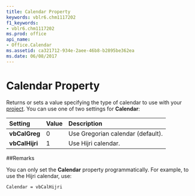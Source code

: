 ```yaml
---
title: Calendar Property
keywords: vblr6.chm1117202
f1_keywords:
- vblr6.chm1117202
ms.prod: office
api_name:
- Office.Calendar
ms.assetid: ca321712-934e-2aee-46b8-b2895be362ea
ms.date: 06/08/2017
---
```



# Calendar Property



Returns or sets a value specifying the type of calendar to use with your [project](../../Glossary/vbe-glossary.md).
You can use one of two settings for  **Calendar**:


|**Setting**|**Value**|**Description**|
|:-----|:-----|:-----|
|**vbCalGreg**|0|Use Gregorian calendar (default).|
|**vbCalHijri**|1|Use Hijri calendar.|

##Remarks

You can only set the  **Calendar** property programmatically. For example, to use the Hijri calendar, use:



```vb
Calendar = vbCalHijri


```


